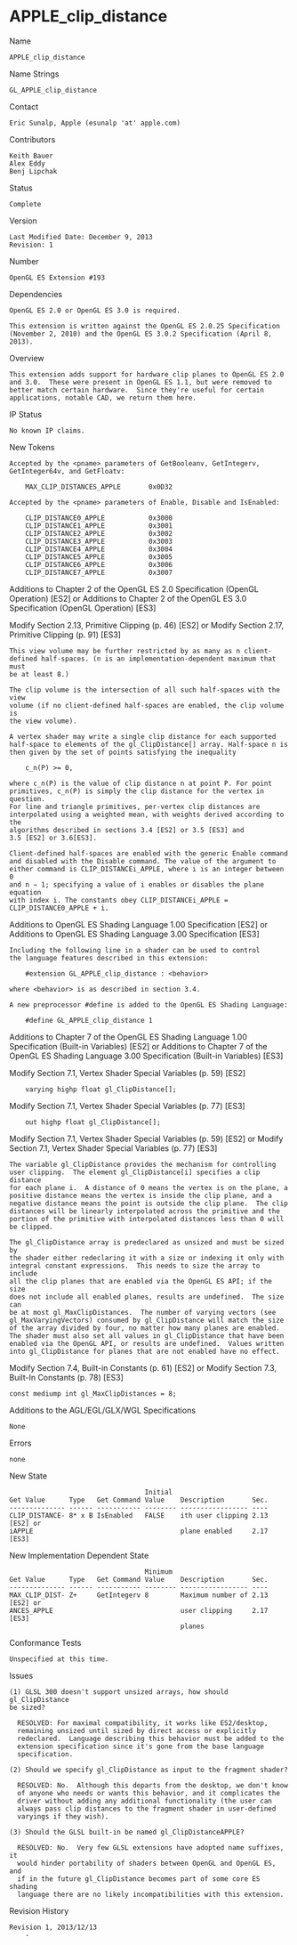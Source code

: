 # APPLE_clip_distance

Name

    APPLE_clip_distance

Name Strings

    GL_APPLE_clip_distance

Contact

    Eric Sunalp, Apple (esunalp 'at' apple.com)

Contributors

    Keith Bauer
    Alex Eddy
    Benj Lipchak

Status

    Complete

Version

    Last Modified Date: December 9, 2013
    Revision: 1

Number

    OpenGL ES Extension #193

Dependencies

    OpenGL ES 2.0 or OpenGL ES 3.0 is required.

    This extension is written against the OpenGL ES 2.0.25 Specification
    (November 2, 2010) and the OpenGL ES 3.0.2 Specification (April 8, 2013).

Overview

    This extension adds support for hardware clip planes to OpenGL ES 2.0
    and 3.0.  These were present in OpenGL ES 1.1, but were removed to
    better match certain hardware.  Since they're useful for certain
    applications, notable CAD, we return them here.

IP Status

    No known IP claims.

New Tokens

    Accepted by the <pname> parameters of GetBooleanv, GetIntegerv,
    GetInteger64v, and GetFloatv:

        MAX_CLIP_DISTANCES_APPLE       0x0D32

    Accepted by the <pname> parameters of Enable, Disable and IsEnabled:

        CLIP_DISTANCE0_APPLE           0x3000
        CLIP_DISTANCE1_APPLE           0x3001
        CLIP_DISTANCE2_APPLE           0x3002
        CLIP_DISTANCE3_APPLE           0x3003
        CLIP_DISTANCE4_APPLE           0x3004
        CLIP_DISTANCE5_APPLE           0x3005
        CLIP_DISTANCE6_APPLE           0x3006
        CLIP_DISTANCE7_APPLE           0x3007

Additions to Chapter 2 of the OpenGL ES 2.0 Specification (OpenGL Operation)
[ES2] or
Additions to Chapter 2 of the OpenGL ES 3.0 Specification (OpenGL Operation)
[ES3]

Modify Section 2.13, Primitive Clipping (p. 46) [ES2] or
Modify Section 2.17, Primitive Clipping (p. 91) [ES3]

    This view volume may be further restricted by as many as n client-
    defined half-spaces. (n is an implementation-dependent maximum that must
    be at least 8.)

    The clip volume is the intersection of all such half-spaces with the view
    volume (if no client-defined half-spaces are enabled, the clip volume is
    the view volume).

    A vertex shader may write a single clip distance for each supported
    half-space to elements of the gl_ClipDistance[] array. Half-space n is
    then given by the set of points satisfying the inequality

        c_n(P) >= 0,

    where c_n(P) is the value of clip distance n at point P. For point
    primitives, c_n(P) is simply the clip distance for the vertex in question.
    For line and triangle primitives, per-vertex clip distances are
    interpolated using a weighted mean, with weights derived according to the
    algorithms described in sections 3.4 [ES2] or 3.5 [ES3] and
    3.5 [ES2] or 3.6[ES3].

    Client-defined half-spaces are enabled with the generic Enable command
    and disabled with the Disable command. The value of the argument to
    either command is CLIP_DISTANCEi_APPLE, where i is an integer between 0
    and n − 1; specifying a value of i enables or disables the plane equation
    with index i. The constants obey CLIP_DISTANCEi_APPLE =
    CLIP_DISTANCE0_APPLE + i.

Additions to OpenGL ES Shading Language 1.00 Specification [ES2] or
Additions to OpenGL ES Shading Language 3.00 Specification [ES3]

    Including the following line in a shader can be used to control
    the language features described in this extension:

        #extension GL_APPLE_clip_distance : <behavior>

    where <behavior> is as described in section 3.4.

    A new preprocessor #define is added to the OpenGL ES Shading Language:

        #define GL_APPLE_clip_distance 1

Additions to Chapter 7 of the OpenGL ES Shading Language 1.00 Specification 
(Built-in Variables) [ES2] or
Additions to Chapter 7 of the OpenGL ES Shading Language 3.00 Specification
(Built-in Variables) [ES3]

Modify Section 7.1, Vertex Shader Special Variables (p. 59) [ES2]

        varying highp float gl_ClipDistance[];

Modify Section 7.1, Vertex Shader Special Variables (p. 77) [ES3]

        out highp float gl_ClipDistance[];

Modify Section 7.1, Vertex Shader Special Variables (p. 59) [ES2] or
Modify Section 7.1, Vertex Shader Special Variables (p. 77) [ES3]

    The variable gl_ClipDistance provides the mechanism for controlling
    user clipping.  The element gl_ClipDistance[i] specifies a clip distance
    for each plane i.  A distance of 0 means the vertex is on the plane, a
    positive distance means the vertex is inside the clip plane, and a
    negative distance means the point is outside the clip plane.  The clip
    distances will be linearly interpolated across the primitive and the
    portion of the primitive with interpolated distances less than 0 will
    be clipped.

    The gl_ClipDistance array is predeclared as unsized and must be sized by
    the shader either redeclaring it with a size or indexing it only with
    integral constant expressions.  This needs to size the array to include
    all the clip planes that are enabled via the OpenGL ES API; if the size
    does not include all enabled planes, results are undefined.  The size can
    be at most gl_MaxClipDistances.  The number of varying vectors (see
    gl_MaxVaryingVectors) consumed by gl_ClipDistance will match the size
    of the array divided by four, no matter how many planes are enabled.
    The shader must also set all values in gl_ClipDistance that have been
    enabled via the OpenGL API, or results are undefined.  Values written
    into gl_ClipDistance for planes that are not enabled have no effect.

Modify Section 7.4, Built-in Constants (p. 61) [ES2] or
Modify Section 7.3, Built-In Constants (p. 78) [ES3]

    const mediump int gl_MaxClipDistances = 8;

Additions to the AGL/EGL/GLX/WGL Specifications

    None

Errors

    none

New State

                                      Initial
    Get Value      Type   Get Command Value    Description       Sec.
    -------------- ------ ----------- -------- ----------------- ----
    CLIP_DISTANCE- 8* x B IsEnabled   FALSE    ith user clipping 2.13 [ES2] or
    iAPPLE                                     plane enabled     2.17 [ES3]


New Implementation Dependent State

                                      Minimum
    Get Value      Type   Get Command Value    Description       Sec.
    -------------- ------ ----------- -------- ----------------- ----
    MAX_CLIP_DIST- Z+     GetIntegerv 8        Maximum number of 2.13 [ES2] or
    ANCES_APPLE                                user clipping     2.17 [ES3]
                                               planes

Conformance Tests

    Unspecified at this time.

Issues

    (1) GLSL 300 doesn't support unsized arrays, how should gl_ClipDistance
    be sized?

      RESOLVED: For maximal compatibility, it works like ES2/desktop,
      remaining unsized until sized by direct access or explicitly
      redeclared.  Language describing this behavior must be added to the
      extension specification since it's gone from the base language
      specification.

    (2) Should we specify gl_ClipDistance as input to the fragment shader?

      RESOLVED: No.  Although this departs from the desktop, we don't know
      of anyone who needs or wants this behavior, and it complicates the
      driver without adding any additional functionality (the user can
      always pass clip distances to the fragment shader in user-defined
      varyings if they wish).

    (3) Should the GLSL built-in be named gl_ClipDistanceAPPLE?

      RESOLVED: No.  Very few GLSL extensions have adopted name suffixes, it
      would hinder portability of shaders between OpenGL and OpenGL ES, and
      if in the future gl_ClipDistance becomes part of some core ES shading
      language there are no likely incompatibilities with this extension.

Revision History

    Revision 1, 2013/12/13
        - 
